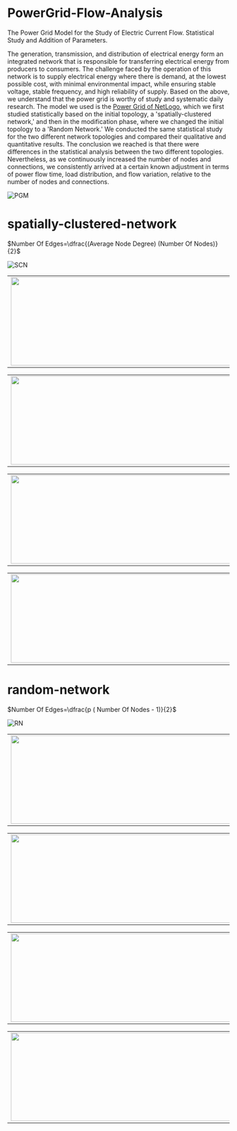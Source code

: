 # PowerGrid-Flow-Analysis
The Power Grid Model for the Study of Electric Current Flow. Statistical Study and Addition of Parameters.

The generation, transmission, and distribution of electrical energy form an integrated network that is responsible for transferring electrical energy from producers to consumers. The challenge faced by the operation of this network is to supply electrical energy where there is demand, at the lowest possible cost, with minimal environmental impact, while ensuring stable voltage, stable frequency, and high reliability of supply. Based on the above, we understand that the power grid is worthy of study and systematic daily research. The model we used is the <a href="https://modelingcommons.org/browse/one_model/4580#model_tabs_browse_nlw" target="_blank" rel="noreferrer"/>Power Grid of NetLogo<a/>, which we first studied statistically based on the initial topology, a 'spatially-clustered network,' and then in the modification phase, where we changed the initial topology to a 'Random Network.' We conducted the same statistical study for the two different network topologies and compared their qualitative and quantitative results. The conclusion we reached is that there were differences in the statistical analysis between the two different topologies. Nevertheless, as we continuously increased the number of nodes and connections, we consistently arrived at a certain known adjustment in terms of power flow time, load distribution, and flow variation, relative to the number of nodes and connections.

![PGM](https://github.com/user-attachments/assets/d61f6d6b-cacf-42e1-aeaa-0bac239ebfe3)


# spatially-clustered-network

$`Number Of Edges=\dfrac{(Average Node Degree)  (Number Of Nodes)}{2}`$

![SCN](https://github.com/user-attachments/assets/4d3bece9-e07f-416f-9e18-44faf7b11ab7)

<table>
  <tr>
    <td><img src="https://github.com/user-attachments/assets/13e679df-67a4-423d-ae0d-dfa333a8e356" width=600 height=200></td>
    <td><img src="https://github.com/user-attachments/assets/2bafca94-cd1a-44fd-8638-38bc6d7ac8c0" width=600 height=200></td>
    <td><img src="https://github.com/user-attachments/assets/979b1b9f-c109-4e92-8e73-c224839593c4" width=600 height=200></td>
  </tr>
</table>


<table>
  <tr>
    <td><img src="https://github.com/user-attachments/assets/2f43c85a-c600-4b00-a579-98951f5184ea" width=600 height=200></td>
    <td><img src="https://github.com/user-attachments/assets/3ea38719-f5ed-43ea-9d74-8045df7072cc" width=600 height=200></td>
    <td><img src="https://github.com/user-attachments/assets/970f15c0-3a41-4db4-a029-7cde0af3af6e" width=600 height=200></td>
  </tr>
</table>


<table>
  <tr>
    <td><img src="https://github.com/user-attachments/assets/af87c66b-39e2-4a1e-b361-ae789fab3ff6" width=600 height=200></td>
    <td><img src="https://github.com/user-attachments/assets/9d305b4b-550d-4c30-80c3-2bb5dc3ec3ac" width=600 height=200></td>
    <td><img src="https://github.com/user-attachments/assets/ee93833a-f023-4d89-a468-81f5466fd69c" width=600 height=200></td>
  </tr>
</table>

<table>
  <tr>
    <td><img src="https://github.com/user-attachments/assets/1f83e5f0-4a2c-4586-bd6b-3e256f954a64" width=600 height=200></td>
    <td><img src="https://github.com/user-attachments/assets/9c318f35-d53b-4f8a-bc8a-151855575b4e" width=600 height=200></td>
    <td><img src="https://github.com/user-attachments/assets/29f7f2fc-8df0-4c3b-9f1f-a0e473ecd08e" width=600 height=200></td>
  </tr>
</table>

# random-network

$`Number Of Edges=\dfrac{p ( Number Of Nodes  -  1)}{2}`$

![RN](https://github.com/user-attachments/assets/c0f03cbc-2d83-46fc-9fcf-7d0bc892aaab)



<table>
  <tr>
    <td><img src="https://github.com/user-attachments/assets/30aabb38-5b61-4dab-a1fb-dd5a18254dd1" width=600 height=200></td>
    <td><img src="https://github.com/user-attachments/assets/dd14d3e0-3332-414d-aeb3-5021e5657bb2" width=600 height=200></td>
    <td><img src="https://github.com/user-attachments/assets/5ac9f623-99f5-49d8-b489-36eb30fd6bd5" width=600 height=200></td>
  </tr>
</table>

<table>
  <tr>
    <td><img src="https://github.com/user-attachments/assets/5086dd1b-cd69-40c5-84a4-ccf86e22cac7" width=600 height=200></td>
    <td><img src="https://github.com/user-attachments/assets/735d2798-39d5-4f39-adee-23560093bc24" width=600 height=200></td>
    <td><img src="https://github.com/user-attachments/assets/55a57aa3-a780-40dc-ad08-8cabfd582dbb" width=600 height=200></td>
  </tr>
</table>

<table>
  <tr>
    <td><img src="https://github.com/user-attachments/assets/daff6dc1-07e4-479d-91bb-3a87deddfdb6" width=600 height=200></td>
    <td><img src="https://github.com/user-attachments/assets/717554d1-7ed7-4a03-a970-29568edd0f9f" width=600 height=200></td>
    <td><img src="https://github.com/user-attachments/assets/8fe2435d-303a-4a42-895a-cb26c5ab4989" width=600 height=200></td>
  </tr>
</table>

<table>
  <tr>
    <td><img src="https://github.com/user-attachments/assets/73c7e2b0-dde8-48ba-9feb-cfc30fd48838" width=600 height=200></td>
    <td><img src="https://github.com/user-attachments/assets/595299de-7231-4f24-84e5-53da8710131f" width=600 height=200></td>
    <td><img src="https://github.com/user-attachments/assets/fa2fdb52-ecb1-4c4a-bf5f-04007236572c" width=600 height=200></td>
  </tr>
</table>
